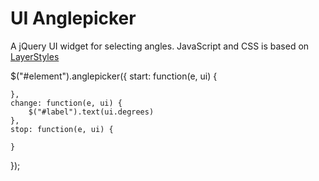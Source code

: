# UI Anglepicker

A jQuery UI widget for selecting angles.
JavaScript and CSS is based on [LayerStyles](https://github.com/mrflix/LayerStyles)

$("#element").anglepicker({
    start: function(e, ui) {
    
    },
    change: function(e, ui) {
        $("#label").text(ui.degrees)
    },
    stop: function(e, ui) {
    
    }
});